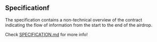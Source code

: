 
## Specificationf
The specification contains a non-technical overview of the contract indicating the flow of information from the start to the end of the airdrop.

Check [SPECIFICATION.md](./SPECIFICATION.md) for more info!
